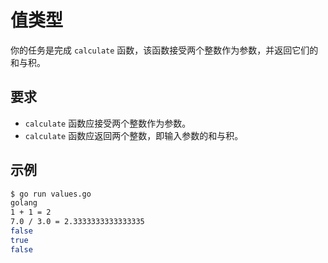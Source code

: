 # 值类型

你的任务是完成 `calculate` 函数，该函数接受两个整数作为参数，并返回它们的和与积。

## 要求

- `calculate` 函数应接受两个整数作为参数。
- `calculate` 函数应返回两个整数，即输入参数的和与积。

## 示例

```sh
$ go run values.go
golang
1 + 1 = 2
7.0 / 3.0 = 2.3333333333333335
false
true
false
```
